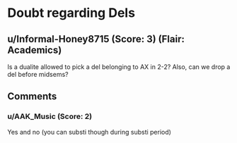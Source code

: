 # Doubt regarding Dels
## u/Informal-Honey8715 (Score: 3) (Flair: Academics)
Is a dualite allowed to pick a del belonging to AX in 2-2? Also, can we drop a del before midsems?


## Comments

### u/AAK_Music (Score: 2)
Yes and no (you can substi though during substi period)




